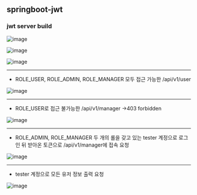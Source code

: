 ## springboot-jwt

### jwt server build
![image](https://user-images.githubusercontent.com/44967760/110609760-e2039b80-81d0-11eb-9455-22d04579e006.png)


![image](https://user-images.githubusercontent.com/44967760/110609932-18411b00-81d1-11eb-8c33-d42fb4a4cce6.png)


![image](https://user-images.githubusercontent.com/44967760/110610248-635b2e00-81d1-11eb-954e-1001c8a11880.png)
<hr/>

* ROLE_USER, ROLE_ADMIN, ROLE_MANAGER 모두 접근 가능한 /api/v1/user

![image](https://user-images.githubusercontent.com/44967760/110610555-b2a15e80-81d1-11eb-8c82-dbfe17775868.png)
<hr/>

* ROLE_USER로 접근 불가능한 /api/v1/manager ->403 forbidden

![image](https://user-images.githubusercontent.com/44967760/110610835-f72cfa00-81d1-11eb-9051-caa9fd35b551.png)
<hr/>

* ROLE_ADMIN, ROLE_MANAGER 두 개의 롤을 갖고 있는 tester 계정으로 로그인 뒤 받아온 토큰으로 /api/v1/manager에 접속 요청

![image](https://user-images.githubusercontent.com/44967760/110611105-3e1aef80-81d2-11eb-8dfa-585682b7d7b1.png)
<hr/>

* tester 계정으로 모든 유저 정보 출력 요청

![image](https://user-images.githubusercontent.com/44967760/110611485-9baf3c00-81d2-11eb-8e9a-5433b02ea3b5.png)

